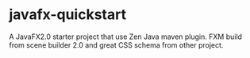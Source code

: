 javafx-quickstart
=================

A JavaFX2.0 starter project that use Zen Java maven plugin. FXM build from scene builder 2.0 and  great CSS schema from other project.
